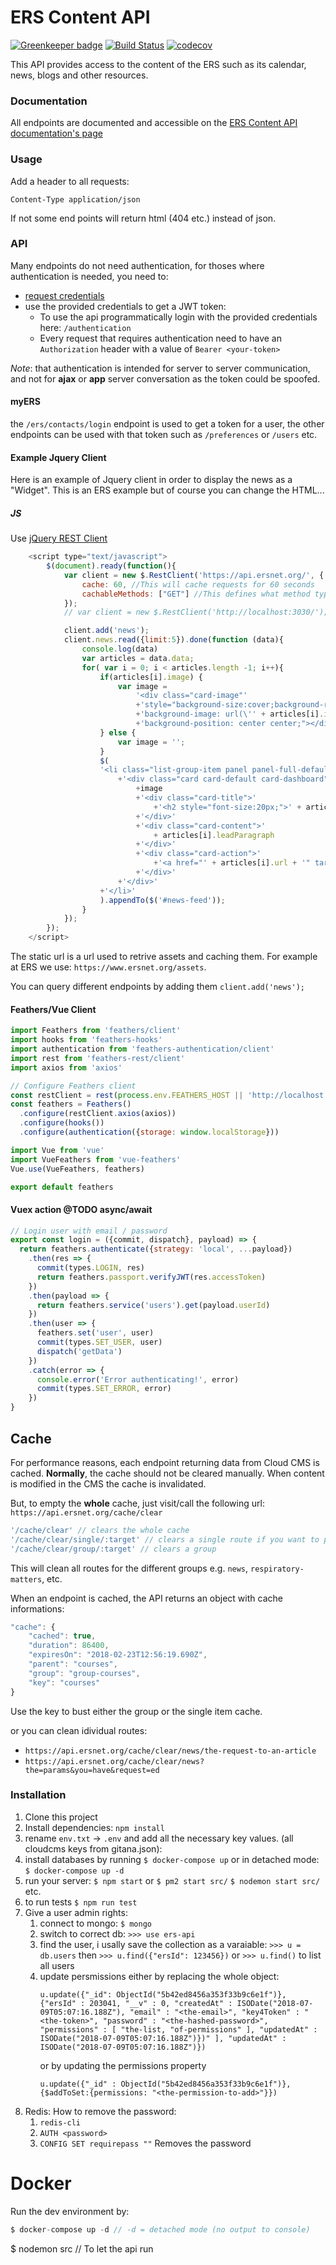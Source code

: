 # ERS Content API

[![Greenkeeper badge](https://badges.greenkeeper.io/EuropeanRespiratorySociety/api-ers.svg)](https://greenkeeper.io/)
[![Build Status](https://travis-ci.org/EuropeanRespiratorySociety/api-ers.svg?branch=master)](https://travis-ci.org/EuropeanRespiratorySociety/api-ers)
[![codecov](https://codecov.io/gh/EuropeanRespiratorySociety/api-ers/branch/master/graph/badge.svg)](https://codecov.io/gh/EuropeanRespiratorySociety/api-ers)

This API provides access to the content of the ERS such as its calendar, news, blogs and other resources.

### Documentation

All endpoints are documented and accessible on the [ERS Content API documentation's page](https://api.ersnet.org/docs)

### Usage

Add a header to all requests:

`Content-Type application/json`

If not some end points will return html (404 etc.) instead of json.

### API
Many endpoints do not need authentication, for thoses where authentication is needed, you need to:

* [request credentials](mailto:webmaster@ersnet.org)
* use the provided credentials to get a JWT token: 
    * To use the api programmatically login with the provided credentials here: `/authentication`
    * Every request that requires authentication need to have an `Authorization` header with a value of `Bearer <your-token>`

_Note_: that authentication is intended for server to server communication, and not for __ajax__ or __app__ server conversation as the token could be spoofed. 

#### myERS
the `/ers/contacts/login` endpoint is used to get a token for a user, the other endpoints can be used with that token such as `/preferences` or `/users` etc. 

#### Example Jquery Client
Here is an example of Jquery client in order to display the news as a "Widget". This is an ERS example but of course you can change the HTML...
##### JS 
Use [jQuery REST Client](https://github.com/jpillora/jquery.rest)

```js
    <script type="text/javascript">
        $(document).ready(function(){
            var client = new $.RestClient('https://api.ersnet.org/', {
                cache: 60, //This will cache requests for 60 seconds
                cachableMethods: ["GET"] //This defines what method types can be cached (this is already set by default)
            });
            // var client = new $.RestClient('http://localhost:3030/');

            client.add('news');
            client.news.read({limit:5}).done(function (data){
                console.log(data)
                var articles = data.data;
                for( var i = 0; i < articles.length -1; i++){
                    if(articles[i].image) {
                        var image = 
                            '<div class="card-image"' 
                            +'style="background-size:cover;background-repeat: no-repeat;height:150px;' 
                            +'background-image: url(\'' + articles[i].image + '\');' 
                            +'background-position: center center;"></div>';
                    } else {
                        var image = '';
                    }
                    $(
                    '<li class="list-group-item panel panel-full-default">'
                        +'<div class="card card-default card-dashboard">'
                            +image
                            +'<div class="card-title">'
                                +'<h2 style="font-size:20px;">' + articles[i].title + '</h2>'
                            +'</div>'                 
                            +'<div class="card-content">'
                                + articles[i].leadParagraph
                            +'</div>'	                
                            +'<div class="card-action">'
                                +'<a href="' + articles[i].url + '" target="_blank"  class="btn btn-dark-primary pull-right">Read more...</a>'
                            +'</div>'
						+'</div>'
                    +'</li>'
                    ).appendTo($('#news-feed'));
                }
            });
        });    
    </script>
```

The static url is a url used to retrive assets and caching them. For example at ERS we use: `https://www.ersnet.org/assets`.

You can query different endpoints by adding them `client.add('news');`

#### Feathers/Vue Client

```js
import Feathers from 'feathers/client'
import hooks from 'feathers-hooks'
import authentication from 'feathers-authentication/client'
import rest from 'feathers-rest/client'
import axios from 'axios'

// Configure Feathers client
const restClient = rest(process.env.FEATHERS_HOST || 'http://localhost:3030')
const feathers = Feathers()
  .configure(restClient.axios(axios))
  .configure(hooks())
  .configure(authentication({storage: window.localStorage}))

import Vue from 'vue'
import VueFeathers from 'vue-feathers'
Vue.use(VueFeathers, feathers)

export default feathers

```

#### Vuex action @TODO async/await
```js
// Login user with email / password
export const login = ({commit, dispatch}, payload) => {
  return feathers.authenticate({strategy: 'local', ...payload})
    .then(res => {
      commit(types.LOGIN, res)
      return feathers.passport.verifyJWT(res.accessToken)
    })
    .then(payload => {
      return feathers.service('users').get(payload.userId)
    })
    .then(user => {
      feathers.set('user', user)
      commit(types.SET_USER, user)
      dispatch('getData')
    })
    .catch(error => {
      console.error('Error authenticating!', error)
      commit(types.SET_ERROR, error)
    })
}

```

## Cache
For performance reasons, each endpoint returning data from Cloud CMS is cached. __Normally__, the cache should not be cleared manually. When content is modified in the CMS the cache is invalidated.

But, to empty the __whole__ cache, just visit/call the following url:
`https://api.ersnet.org/cache/clear`

```js
'/cache/clear' // clears the whole cache
'/cache/clear/single/:target' // clears a single route if you want to purge a route with params just adds them target?param=1
'/cache/clear/group/:target' // clears a group
```

This will clean all routes for the different groups e.g. `news`, `respiratory-matters`, etc.

When an endpoint is cached, the API returns an object with cache informations:

```javascript
"cache": {
    "cached": true,
    "duration": 86400,
    "expiresOn": "2018-02-23T12:56:19.690Z",
    "parent": "courses",
    "group": "group-courses",
    "key": "courses"
}
```

Use the key to bust either the group or the single item cache.

or you can clean idividual routes:
* `https://api.ersnet.org/cache/clear/news/the-request-to-an-article`
* `https://api.ersnet.org/cache/clear/news?the=params&you=have&request=ed`


### Installation

1. Clone this project
2. Install dependencies:
    `npm install`
3. rename `env.txt` -> `.env` and add all the necessary key values. (all cloudcms keys from gitana.json):  
4. install databases by running `$ docker-compose up` or in detached mode: `$ docker-compose up -d` 
5. run your server:
    `$ npm start`
    or
    `$ pm2 start src/`
    `$ nodemon start src/`
    etc.
6. to run tests
    `$ npm run test`
7. Give a user admin rights:
    1. connect to mongo: `$ mongo`
    2. switch to correct db: `>>> use ers-api`
    3. find the user, i usally save the collection as a varaiable: `>>> u = db.users` then `>>> u.find({"ersId": 123456})` or `>>> u.find()` to list all users
    4. update persmissions either by replacing the whole object:
        ```
        u.update({"_id": ObjectId("5b42ed8456a353f33b9c6e1f")}, {"ersId" : 203041, "__v" : 0, "createdAt" : ISODate("2018-07-09T05:07:16.188Z"), "email" : "<the-email>", "key4Token" : "<the-token>", "password" : "<the-hashed-password>", "permissions" : [ "the-list, "of-permissions" ], "updatedAt" : ISODate("2018-07-09T05:07:16.188Z")})" ], "updatedAt" : ISODate("2018-07-09T05:07:16.188Z")})
        ```
        or by updating the permissions property
        ```
        u.update({"_id" : ObjectId("5b42ed8456a353f33b9c6e1f")}, {$addToSet:{permissions: "<the-permission-to-add>"}})
        ```
8. Redis: How to remove the password:
    1. `redis-cli`
    2. `AUTH <password>`
    3. `CONFIG SET requirepass ""` Removes the password

# Docker
Run the dev environment by:

```js
$ docker-compose up -d // -d = detached mode (no output to console)
```
$ nodemon src // To let the api run
```
